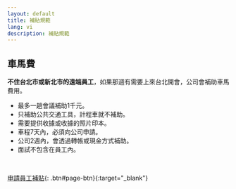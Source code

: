 ```yaml
---
layout: default
title: 補貼規範
lang: vi
description: 補貼規範
---
```


## 車馬費

**不住台北市或新北市的遠端員工**，如果那週有需要上來台北開會，公司會補助車馬費用。

* 最多一趟會議補助1千元。
* 只補助公共交通工具，計程車就不補助。
* 需要提供收據或收據的照片印本。
* 車程7天內，必須向公司申請。
* 公司2週內，會透過轉帳或現金方式補助。
* 面試不包含在員工內。

<br>

[申請員工補貼](https://forms.gle/DXNpQzenX4Xr8D6n9){: .btn#page-btn}{:target="_blank"}
